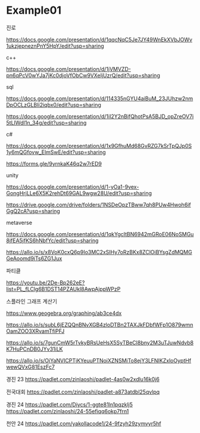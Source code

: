 # Example01

진로

https://docs.google.com/presentation/d/1qqcNqC5Je7JY49WnEkXVbJOWv1ukzjepneznPnY5HpY/edit?usp=sharing

c++

https://docs.google.com/presentation/d/1jVMVZD-pn6qPcV0wYJa7jKc0djoVfObCw9VXeIjUzrQ/edit?usp=sharing

sql

https://docs.google.com/presentation/d/114335nGYU4aiBuM_23JUhzw2nmDpOCLzGLBIi2iqbx0/edit?usp=sharing

https://docs.google.com/presentation/d/1iI2Y2nBifQhotPsA5BJD_opZreOV7i5tLIWdI1n_34g/edit?usp=sharing

c#

https://docs.google.com/presentation/d/1x9GfhuMd68GvRZG7kSrTpQJp0S1y6mQGfovw_ElmSwE/edit?usp=sharing

https://forms.gle/9yrnkaK46q2w7rED9

unity

https://docs.google.com/presentation/d/1-yOa1-9vex-GongHrjLLe6X5K2rehDt69GAL9wgw28U/edit?usp=sharing

https://drive.google.com/drive/folders/1NSDeOpzTBww7qh8PUw4Hwoh6ifGgQ2cA?usp=sharing

metaverse

https://docs.google.com/presentation/d/1qkYgcItBN6942mGRoE06NoSMGu8jfEA5jfKS6hNbfYc/edit?usp=sharing

https://allo.io/s/x8VoK0cxQ6p9Io3MC2xSIHy7oRzBKx8ZClOiBYsgZdMQMGGeAoomd9iTs6ZG1Jux

파티클

https://youtu.be/2De-Bp262eE?list=PL_fLClg6B1DST14PZAUkl8AwpAjppWPzP

스플라인 그래프 계산기

https://www.geogebra.org/graphing/ab3ce4dx


https://allo.io/s/subL6jEZQQnBNvXGB4zloDTBn2TAXJkFDbfWFp1O879wmnOamZOO3XRvamTfiPFJ

https://allo.io/s/7gunCmW5rTvkyBRsUeHsX5SyTBeCI8bny2M3uTJuwNdvb8K7HuPCnDB0JYv31iLK

https://allo.io/s/OiYaNVICPTjKYeuuPTNoiXZNSMiTo8ejY3LFNIKZxloOyptHfwewQVxG81EszFc7

경진 23
https://padlet.com/zinlaoshi/padlet-4as0w2xdlu16k0j6

전국대회
https://padlet.com/zinlaoshi/padlet-a873atdbl25qvlpq

경진 24
https://padlet.com/Diycs/1-ggte81ln1pqzklj5
https://padlet.com/zinlaoshi/24-55efiqq6okp7frn1

천안 24
https://padlet.com/yakollacode1/24-9fzyh29zymvyr5hf


